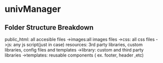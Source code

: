 # univManager
## Folder Structure Breakdown
public_html: all accesible files
	->images:all images files
	->css: all css files
	->js: any js script(just in case)
resources: 3rd party libraries, custom libraries, config files and templates
	->library: custom and third party libraries
	->templates: reusable components ( ex. footer, header ,etc)

